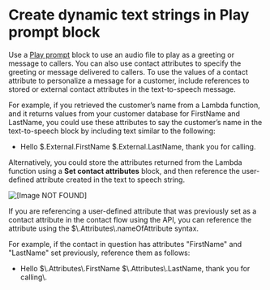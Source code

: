 # Create dynamic text strings in Play prompt block<a name="create-dynamic-text-strings"></a>

Use a [Play prompt](play.md) block to use an audio file to play as a greeting or message to callers\. You can also use contact attributes to specify the greeting or message delivered to callers\. To use the values of a contact attribute to personalize a message for a customer, include references to stored or external contact attributes in the text\-to\-speech message\. 

For example, if you retrieved the customer’s name from a Lambda function, and it returns values from your customer database for FirstName and LastName, you could use these attributes to say the customer’s name in the text\-to\-speech block by including text similar to the following:
+ Hello $\.External\.FirstName $\.External\.LastName, thank you for calling\.

Alternatively, you could store the attributes returned from the Lambda function using a **Set contact attributes** block, and then reference the user\-defined attribute created in the text to speech string\.

![\[Image NOT FOUND\]](http://docs.aws.amazon.com/connect/latest/adminguide/images/play-prompt-attribute.png)

If you are referencing a user\-defined attribute that was previously set as a contact attribute in the contact flow using the API, you can reference the attribute using the $\\\.Attributes\\\.nameOfAttribute syntax\. 

For example, if the contact in question has attributes "FirstName" and "LastName" set previously, reference them as follows:
+ Hello $\\\.Attributes\\\.FirstName $\\\.Attributes\\\.LastName, thank you for calling\\\.
